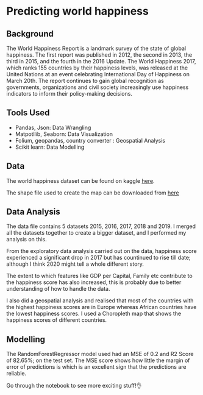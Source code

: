 # Predicting world happiness


## Background
The World Happiness Report is a landmark survey of the state of global happiness. The first report was published in 2012, the second in 2013, the third in 2015, and the fourth in the 2016 Update. The World Happiness 2017, which ranks 155 countries by their happiness levels, was released at the United Nations at an event celebrating International Day of Happiness on March 20th. The report continues to gain global recognition as governments, organizations and civil society increasingly use happiness indicators to inform their policy-making decisions. 

## Tools Used
- Pandas, Json: Data Wrangling
- Matpotllib, Seaborn: Data Visualization
- Folium, geopandas, country converter : Geospatial Analysis
- Scikit learn: Data Modelling


## Data
The world happiness dataset can be found on kaggle [here](https://www.kaggle.com/unsdsn/world-happiness).

The shape file used to create the map can be downloaded from [here](https://www.naturalearthdata.com/http//www.naturalearthdata.com/download/50m/cultural/ne_50m_admin_0_countries.zip)

## Data Analysis
The data file contains 5 datasets 2015, 2016, 2017, 2018 and 2019. I merged all the datasets together to create a bigger dataset, and I performed my analysis on this.

From the exploratory data analysis carried out on the data, happiness score experienced a significant drop in 2017 but has countinued to rise till date; although I think 2020 might tell a whole different story.

The extent to which features like GDP per Capital, Family etc contribute to the happiness score has also increased, this is probably due to better understanding of how to handle the data.

I also did a geospatial analysis and realised that most of the countries with the highest happiness scores are in Europe whereas African countries have the lowest happiness scores. I used a Choropleth map that shows the happiness scores of different countries.

## Modelling

The RandomForestRegressor model used had an MSE of 0.2 and R2 Score of 82.65%; on the test set. The MSE score shows how little the margin of error of predictions is which is an excellent sign that the predictions are reliable.

Go through the notebook to see more exciting stuff!👌
